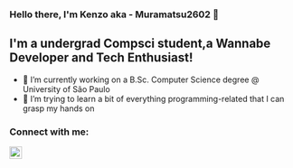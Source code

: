 ### Hello there, I'm Kenzo aka - Muramatsu2602 👋


## I'm a undergrad Compsci student,a Wannabe Developer and Tech Enthusiast!
- 🔭 I’m currently working on a B.Sc. Computer Science degree @ University of São Paulo
- 🌱 I’m trying to learn a bit of everything programming-related that I can grasp my hands on

### Connect with me:
[<img align="left" alt="Muramatsu2602 | LinkedIn" width="22px" src="https://cdn.jsdelivr.net/npm/simple-icons@v3/icons/linkedin.svg" />][linkedin]

<!-- Variables in README.md -->
[linkedin]: https://www.linkedin.com/in/pedro-kenzo-m-5345281a7

<!--
- 👯 I’m looking to collaborate on ...
- 🤔 I’m looking for help with ...
- 💬 Ask me about ...
- 📫 How to reach me: ...
- 😄 Pronouns: ...
- ⚡ Fun fact: ...
-->
